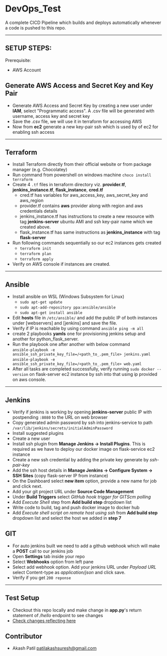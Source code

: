 # DevOps_Test

A complete CICD Pipeline which builds and deploys automatically whenever a code is pushed to this repo.

---
## SETUP STEPS:

Prerequisite: 
- AWS Account 

## Generate AWS Access and Secret Key and Key Pair
- Generate AWS Access and Secret Key by creating a new user under **IAM**, select "Programmatic access". A .csv file will be generated with username, access key and secret key
- Save the .csv file, we will use it in terraform for accessing AWS
- Now from __ec2__ generate a new key-pair ssh which is used by of ec2 for enabling ssh access
---
## Terraform
- Install Terraform directly from their official website or from package manager (e.g. Chocolatey)
- Run command from powershell on windows machine ```choco install terraform```
- Create 4 ```.tf``` files in terraform directory viz. **provider.tf**, **jenkins_instance.tf**, **flask_instance**, **cred.tf** 
  - cred.tf has variables for aws_access_key, aws_secret_key and aws_region
  - provider.tf contains **aws** provider along with region and aws credentials details
  - jenkins_instance.tf has instructions to create a new resource with tag __jenkins-server__ ubuntu AMI and ssh key-pair name which we created above.
  - flask_instance.tf has same instructions as __jenkins_instance__ with tag __flask-server__
- Run following commands sequentially so our ec2 instances gets created
  - ```terraform init```
  - ```terraform plan```
  - ```terraform apply```
- Verify on AWS console if instances are created. 
   
---
## Ansible
- Install ansible on WSL (Windows Subsystem for Linux)
  - ```sudo apt-get update``` 
  - ```sudo apt-add-repository ppa:ansible/ansible``` 
  - ```sudo apt-get install ansible```
- Edit **hosts** file in ```/etc/ansible/``` and add the public IP of both instances under [webservers] and [jenkins] and save the file. 
- Verify if IP is reachable by using command ```ansible ping -m all```
- create 2 playbooks **yamls** one for provisioning jenkins setup and another for python_flask_server.
- Run the playbook one after another with below command <br />
  ```ansible-playbook -e ansible_ssh_private_key_file=/<path_to_.pem_file> jenkins.yaml``` <br />
  ```ansible-playbook -e ansible_ssh_private_key_file=/<path_to_.pem_file> web.yaml``` <br />
- After all tasks are completed successfully, verify running ```sudo docker --version``` on flask-server ec2 instance by ssh into that using ip provided on aws console.

---
## Jenkins
- Verify if jenkins is working by opening **jenkins-server** public IP with postpending ```:8080``` to the URL on web browser
- Copy generated admin password by ssh into jenkins-service to path ```/var/lib/jenkins/secrets/initialAdminPassword```
- Install suggested plugins
- Create a new user
- Install ssh plugin from **Manage Jenkins -> Install Plugins**. This is required as we have to deploy our docker image on flask-service ec2 instance 
- Create a new ssh credential by adding the private key generate by _ssh-pair-key_
- Add the ssh host details in **Manage Jenkins -> Configure System -> SSH Sites** (copy flask-server IP from instance)
- On the Dashboard select __new item__ option, provide a new name for job and click next.
- Add your git project URL under __Source Code Management__
- Under __Build Triggers__ select _GitHub hook trigger for GITScm polling_
- Add _Execute Shell_ step from __Add build step__ dropdown list
- Write code to build, tag and push docker image to docker hub
- Add _Execute shell script on remote host using ssh_ from __Add build step__ dropdown list and select the host we added in **step 7**

## GIT
- For auto jenkins built we need to add a github webhook which will make a __POST__ call to our jenkins job 
- Open __Settings__ tab inside your repo
- Select **Webhooks** option from left pane
- Select add webhook option. Add your jenkins URL under _Payload URL_ select Content-type as _application/json_ and click save.
- Verify if you get ```200 reponse``` 

---
## Test Setup
- Checkout this repo locally and make change in **app.py**'s return statement of _/hello_ endpoint to see changes
- [Check changes reflecting here](http://3.17.139.61:5050/hello) 
 
## Contributor
- Akash Patil <patilakashsuresh@gmail.com>

